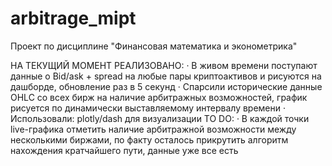 # arbitrage_mipt
 Проект по дисциплине "Финансовая математика и эконометрика"
 
НА ТЕКУЩИЙ МОМЕНТ РЕАЛИЗОВАНО:
·	В живом времени поступают данные о Bid/ask + spread на любые пары криптоактивов и рисуются на дашборде, обновление раз в 5 секунд
·	Спарсили исторические данные OHLC со всех бирж на наличие арбитражных возможностей, график рисуется по динамически выставляемому интервалу времени
·	Использовали: plotly/dash для визуализации
TO DO: 
·	В каждой точки live-графика отметить наличие арбитражной возможности между несколькими биржами, по факту осталось прикрутить алгоритм нахождения кратчайшего пути, данные уже все есть
